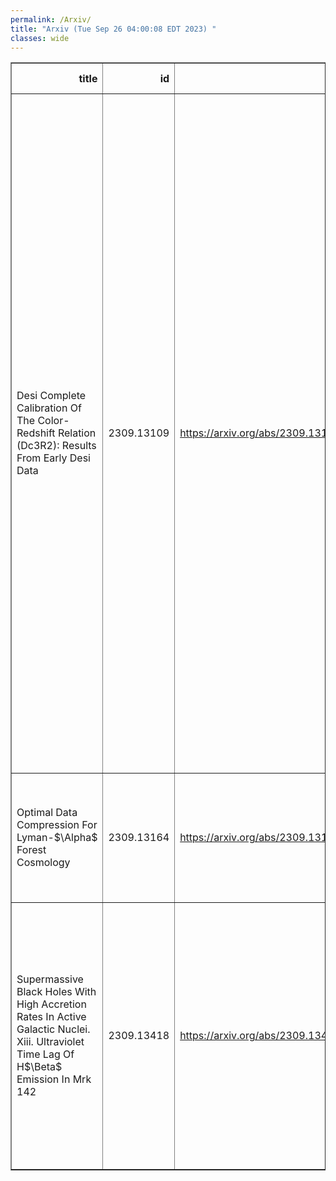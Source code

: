 ```yaml
---
permalink: /Arxiv/
title: "Arxiv (Tue Sep 26 04:00:08 EDT 2023) "
classes: wide
---
```

<table border="1" class="dataframe">
  <thead>
    <tr style="text-align: right;">
      <th>title</th>
      <th>id</th>
      <th>url</th>
      <th>authors</th>
      <th>Local Authors</th>
    </tr>
  </thead>
  <tbody>
    <tr>
      <td>Desi Complete Calibration Of The Color-Redshift Relation (Dc3R2):   Results From Early Desi Data</td>
      <td>2309.13109</td>
      <td><a href="https://arxiv.org/abs/2309.13109" target="_blank">https://arxiv.org/abs/2309.13109</a></td>
      <td>J. Mccullough, D. Gruen, A. Amon, A. Roodman, D. Masters, A. Raichoor, D. Schlegel, R. Canning, F. J. Castander, J. Derose, R. Miquel, J. Myles, J. A. Newman, A. Slosar, J. Speagle, M. J. Wilson, J. Aguilar, S. Ahlen, S. Bailey, D. Brooks, T. Claybaugh, S. Cole, K. Dawson, A. De La Macorra, P. Doel, J. E. Forero-Romero, S. Gontcho A Gontcho, J. Guy, R. Kehoe, A. Kremin, M. Landriau, L. Le Guillou, M. Levi, M. Manera, P. Martini, A. Meisner, J. Moustakas, J. Nie, W. J. Percival, C. Poppett, F. Prada, M. Rezaie, G. Rossi, E. Sanchez, H. Seo, G. Tarlé, B. A. Weaver, Z. Zhou, H. Zou</td>
      <td>Paul Martini</td>
    </tr>
    <tr>
      <td>Optimal Data Compression For Lyman-$\Alpha$ Forest Cosmology</td>
      <td>2309.13164</td>
      <td><a href="https://arxiv.org/abs/2309.13164" target="_blank">https://arxiv.org/abs/2309.13164</a></td>
      <td>Francesca Gerardi, Andrei Cuceu, Benjamin Joachimi, Seshadri Nadathur, Andreu Font-Ribera</td>
      <td>Andrei Cuceu</td>
    </tr>
    <tr>
      <td>Supermassive Black Holes With High Accretion Rates In Active Galactic   Nuclei. Xiii. Ultraviolet Time Lag Of H$\Beta$ Emission In Mrk 142</td>
      <td>2309.13418</td>
      <td><a href="https://arxiv.org/abs/2309.13418" target="_blank">https://arxiv.org/abs/2309.13418</a></td>
      <td>V. C. Khatu, S. C. Gallagher, K. Horne, E. M. Cackett, C. Hu, S. Pasquini, P. Hall, J. -M. Wang, W. -H. Bian, Y. -R. Li, J. -M. Bai, Y. -J. Chen, P. Du, M. Goad, B. -W. Jiang, S. -S. Li, Y. -Y. Songsheng, C. Wang, M. Xiao, Z. Yu</td>
      <td>Zhefu Yu</td>
    </tr>
  </tbody>
</table>